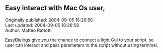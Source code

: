 ## Easy interact with Mac Os user,  
Originally published: 2004-09-05 16:26:58  
Last updated: 2004-09-05 16:26:58  
Author: Matteo Rattotti  
  
EasyDialogs give you the chance to connect a light Gui to your script,
so user can interact and pass parameters to the script without using terminal.
